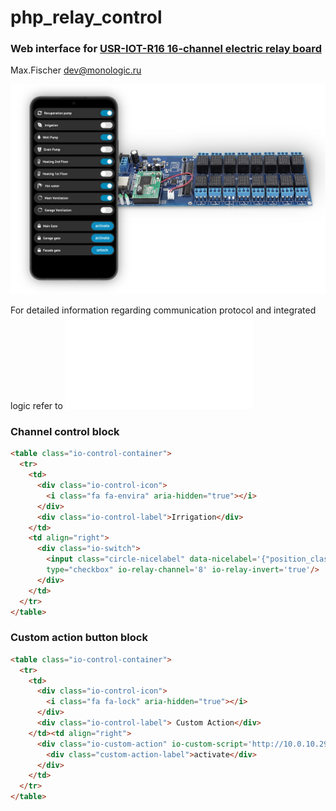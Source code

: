 # php_relay_control
### Web interface for [USR-IOT-R16 16-channel electric relay board](https://www.amazon.in/USR-IOT-USR-R16-T-Industrial-Interface/dp/B01DEVRUNG)
Max.Fischer dev@monologic.ru


![Web Interface for IO 16-channel relay board](/io-web-board.png?raw=true "Web interface - IO board")

For detailed information regarding communication protocol and integrated logic refer to ![GPIO Controller command protocol](/PROTO.md "GPIO Protocol description")

### Channel control block
```html
<table class="io-control-container">
  <tr>
    <td>
      <div class="io-control-icon">
        <i class="fa fa-envira" aria-hidden="true"></i>
      </div>
      <div class="io-control-label">Irrigation</div>
    </td>
    <td align="right">
      <div class="io-switch">
        <input class="circle-nicelabel" data-nicelabel='{"position_class": "circle-checkbox"}' 
        type="checkbox" io-relay-channel='8' io-relay-invert='true'/>
      </div>
    </td>
  </tr>
</table>
```

### Custom action button block
```html
<table class="io-control-container">
  <tr>
    <td>
      <div class="io-control-icon">
        <i class="fa fa-lock" aria-hidden="true"></i>
      </div>
      <div class="io-control-label"> Custom Action</div>
    </td><td align="right">
      <div class="io-custom-action" io-custom-script='http://10.0.10.29/scripts/action.php?action_id=6'>
        <div class="custom-action-label">activate</div>
      </div>
    </td>
  </tr>
</table>
```

